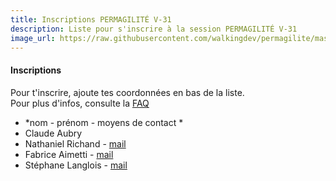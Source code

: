 ```yaml
---
title: Inscriptions PERMAGILITÉ V-31
description: Liste pour s'inscrire à la session PERMAGILITÉ V-31
image_url: https://raw.githubusercontent.com/walkingdev/permagilite/master/media/banner.jpg
---
```


#### Inscriptions

Pour t'inscrire, ajoute tes coordonnées en bas de la liste.  
Pour plus d'infos, consulte la [FAQ](http://walkingdev.fr/#walkingdev/permagilite/blob/master/v31/faq.md)  

* *nom - prénom - moyens de contact *
* Claude Aubry
* Nathaniel Richand - [mail](mailto:nrichand@gmail.com)
* Fabrice Aimetti - [mail](mailto:fabrice.aimetti@gmail.com)
* Stéphane Langlois - [mail](mailto:stephane@scopyleft.fr)
